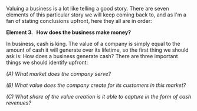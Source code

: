 Valuing a business is a lot like telling a good story. There are seven elements of this particular story we will keep coming back to, and as I'm a fan of stating conclusions upfront, here they all are in order:

**Element 3. &nbsp; How does the business make money?**

In business, cash is king. The value of a company is simply equal to the amount of cash it will generate over its lifetime, so the first thing we should ask is: How does a business generate cash? There are three important things we should identify upfront: 

*(A) What market does the company serve?*

*(B) What value does the company create for its customers in this market?*

*(C) What share of the value creation is it able to capture in the form of cash revenues?*